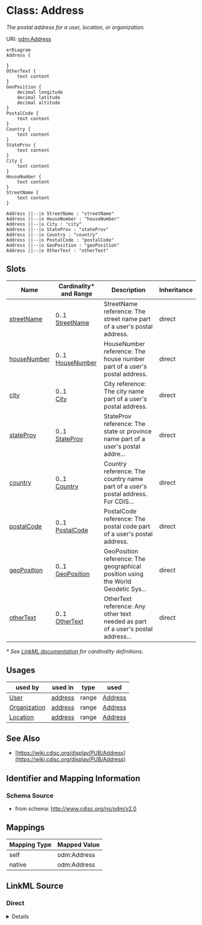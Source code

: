 # Class: Address

_The postal address for a user, location, or organization._




URI: [odm:Address](http://www.cdisc.org/ns/odm/v2.0/Address)


```mermaid
erDiagram
Address {

}
OtherText {
    text content  
}
GeoPosition {
    decimal longitude  
    decimal latitude  
    decimal altitude  
}
PostalCode {
    text content  
}
Country {
    text content  
}
StateProv {
    text content  
}
City {
    text content  
}
HouseNumber {
    text content  
}
StreetName {
    text content  
}

Address ||--|o StreetName : "streetName"
Address ||--|o HouseNumber : "houseNumber"
Address ||--|o City : "city"
Address ||--|o StateProv : "stateProv"
Address ||--|o Country : "country"
Address ||--|o PostalCode : "postalCode"
Address ||--|o GeoPosition : "geoPosition"
Address ||--|o OtherText : "otherText"

```



<!-- no inheritance hierarchy -->


## Slots

| Name | Cardinality* and Range | Description | Inheritance |
| ---  | --- | --- | --- |
| [streetName](streetName.md) | 0..1 <br/> [StreetName](StreetName.md) | StreetName reference: The street name part of a user's postal address. | direct |
| [houseNumber](houseNumber.md) | 0..1 <br/> [HouseNumber](HouseNumber.md) | HouseNumber reference: The house number part of a user's postal address. | direct |
| [city](city.md) | 0..1 <br/> [City](City.md) | City reference: The city name part of a user's postal address. | direct |
| [stateProv](stateProv.md) | 0..1 <br/> [StateProv](StateProv.md) | StateProv reference: The state or province name part of a user's postal addre... | direct |
| [country](country.md) | 0..1 <br/> [Country](Country.md) | Country reference: The country name part of a user's postal address. For CDIS... | direct |
| [postalCode](postalCode.md) | 0..1 <br/> [PostalCode](PostalCode.md) | PostalCode reference: The postal code part of a user's postal address. | direct |
| [geoPosition](geoPosition.md) | 0..1 <br/> [GeoPosition](GeoPosition.md) | GeoPosition reference: The geographical position using the World Geodetic Sys... | direct |
| [otherText](otherText.md) | 0..1 <br/> [OtherText](OtherText.md) | OtherText reference: Any other text needed as part of a user's postal address... | direct |

_* See [LinkML documentation](https://linkml.io/linkml/schemas/slots.html#slot-cardinality) for cardinality definitions._




## Usages

| used by | used in | type | used |
| ---  | --- | --- | --- |
| [User](User.md) | [address](address.md) | range | [Address](Address.md) |
| [Organization](Organization.md) | [address](address.md) | range | [Address](Address.md) |
| [Location](Location.md) | [address](address.md) | range | [Address](Address.md) |






## See Also

* [https://wiki.cdisc.org/display/PUB/Address](https://wiki.cdisc.org/display/PUB/Address)

## Identifier and Mapping Information







### Schema Source


* from schema: http://www.cdisc.org/ns/odm/v2.0





## Mappings

| Mapping Type | Mapped Value |
| ---  | ---  |
| self | odm:Address |
| native | odm:Address |





## LinkML Source

<!-- TODO: investigate https://stackoverflow.com/questions/37606292/how-to-create-tabbed-code-blocks-in-mkdocs-or-sphinx -->

### Direct

<details>
```yaml
name: Address
description: The postal address for a user, location, or organization.
from_schema: http://www.cdisc.org/ns/odm/v2.0
see_also:
- https://wiki.cdisc.org/display/PUB/Address
rank: 1000
slots:
- streetName
- houseNumber
- city
- stateProv
- country
- postalCode
- geoPosition
- otherText
slot_usage:
  streetName:
    name: streetName
    domain_of:
    - Address
    range: StreetName
    maximum_cardinality: 1
  houseNumber:
    name: houseNumber
    domain_of:
    - Address
    range: HouseNumber
    maximum_cardinality: 1
  city:
    name: city
    domain_of:
    - Address
    range: City
    maximum_cardinality: 1
  stateProv:
    name: stateProv
    domain_of:
    - Address
    range: StateProv
    maximum_cardinality: 1
  country:
    name: country
    domain_of:
    - Address
    range: Country
    maximum_cardinality: 1
  postalCode:
    name: postalCode
    domain_of:
    - Address
    range: PostalCode
    maximum_cardinality: 1
  geoPosition:
    name: geoPosition
    domain_of:
    - Address
    range: GeoPosition
    maximum_cardinality: 1
  otherText:
    name: otherText
    domain_of:
    - Address
    range: OtherText
    maximum_cardinality: 1
class_uri: odm:Address

```
</details>

### Induced

<details>
```yaml
name: Address
description: The postal address for a user, location, or organization.
from_schema: http://www.cdisc.org/ns/odm/v2.0
see_also:
- https://wiki.cdisc.org/display/PUB/Address
rank: 1000
slot_usage:
  streetName:
    name: streetName
    domain_of:
    - Address
    range: StreetName
    maximum_cardinality: 1
  houseNumber:
    name: houseNumber
    domain_of:
    - Address
    range: HouseNumber
    maximum_cardinality: 1
  city:
    name: city
    domain_of:
    - Address
    range: City
    maximum_cardinality: 1
  stateProv:
    name: stateProv
    domain_of:
    - Address
    range: StateProv
    maximum_cardinality: 1
  country:
    name: country
    domain_of:
    - Address
    range: Country
    maximum_cardinality: 1
  postalCode:
    name: postalCode
    domain_of:
    - Address
    range: PostalCode
    maximum_cardinality: 1
  geoPosition:
    name: geoPosition
    domain_of:
    - Address
    range: GeoPosition
    maximum_cardinality: 1
  otherText:
    name: otherText
    domain_of:
    - Address
    range: OtherText
    maximum_cardinality: 1
attributes:
  streetName:
    name: streetName
    description: 'StreetName reference: The street name part of a user''s postal address.'
    from_schema: http://www.cdisc.org/ns/odm/v2.0
    rank: 1000
    alias: streetName
    owner: Address
    domain_of:
    - Address
    range: StreetName
    maximum_cardinality: 1
  houseNumber:
    name: houseNumber
    description: 'HouseNumber reference: The house number part of a user''s postal
      address.'
    from_schema: http://www.cdisc.org/ns/odm/v2.0
    rank: 1000
    alias: houseNumber
    owner: Address
    domain_of:
    - Address
    range: HouseNumber
    maximum_cardinality: 1
  city:
    name: city
    description: 'City reference: The city name part of a user''s postal address.'
    from_schema: http://www.cdisc.org/ns/odm/v2.0
    rank: 1000
    alias: city
    owner: Address
    domain_of:
    - Address
    range: City
    maximum_cardinality: 1
  stateProv:
    name: stateProv
    description: 'StateProv reference: The state or province name part of a user''s
      postal address.'
    from_schema: http://www.cdisc.org/ns/odm/v2.0
    rank: 1000
    alias: stateProv
    owner: Address
    domain_of:
    - Address
    range: StateProv
    maximum_cardinality: 1
  country:
    name: country
    description: 'Country reference: The country name part of a user''s postal address.
      For CDISC SDTM or trial registry applications, this must be represented by an
      ISO 3166 3-letter or US-GENC country code (e.g., FRA for France, JPN for Japan).'
    from_schema: http://www.cdisc.org/ns/odm/v2.0
    rank: 1000
    alias: country
    owner: Address
    domain_of:
    - Address
    range: Country
    maximum_cardinality: 1
  postalCode:
    name: postalCode
    description: 'PostalCode reference: The postal code part of a user''s postal address.'
    from_schema: http://www.cdisc.org/ns/odm/v2.0
    rank: 1000
    alias: postalCode
    owner: Address
    domain_of:
    - Address
    range: PostalCode
    maximum_cardinality: 1
  geoPosition:
    name: geoPosition
    description: 'GeoPosition reference: The geographical position using the World
      Geodetic System WGS84.'
    from_schema: http://www.cdisc.org/ns/odm/v2.0
    rank: 1000
    alias: geoPosition
    owner: Address
    domain_of:
    - Address
    range: GeoPosition
    maximum_cardinality: 1
  otherText:
    name: otherText
    description: 'OtherText reference: Any other text needed as part of a user''s
      postal address.'
    from_schema: http://www.cdisc.org/ns/odm/v2.0
    rank: 1000
    alias: otherText
    owner: Address
    domain_of:
    - Address
    range: OtherText
    maximum_cardinality: 1
class_uri: odm:Address

```
</details>